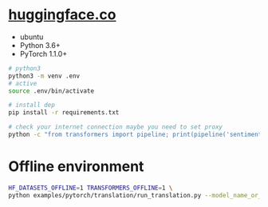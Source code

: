 # [huggingface.co](https://huggingface.co/)

* ubuntu 
* Python 3.6+
* PyTorch 1.1.0+


```bash
# python3 
python3 -m venv .env
# active
source .env/bin/activate

# install dep
pip install -r requirements.txt

# check your internet connection maybe you need to set proxy
python -c "from transformers import pipeline; print(pipeline('sentiment-analysis')('we love you'))"

```

# Offline environment
```bash
HF_DATASETS_OFFLINE=1 TRANSFORMERS_OFFLINE=1 \
python examples/pytorch/translation/run_translation.py --model_name_or_path google-t5/t5-small --dataset_name wmt16 --dataset_config ro-en ...
```